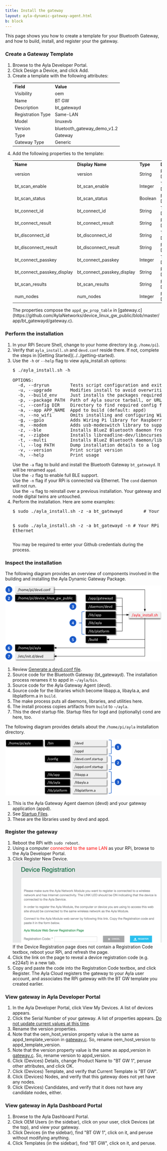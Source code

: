 ```yaml
---
title: Install the gateway
layout: ayla-dynamic-gateway-agent.html
b: block
---
```


This page shows you how to create a template for your Bluetooth Gateway, and how to build, install, and register your the gateway. 

### Create a Gateway Template
<ol>
<li>Browse to the Ayla Developer Portal.</li>
<li>Click Design a Device, and click Add.</li>
<li>Create a template with the following attributes:
<table class="key-value-table">
<tr><th>Field</th><th>Value</th></tr>
<tr><td>Visibility</td><td>oem</td></tr>
<tr><td>Name</td><td>BT GW</td></tr>
<tr><td>Description</td><td>bt_gatewayd</td></tr>
<tr><td>Registration Type</td><td>Same-LAN</td></tr>
<tr><td>Model</td><td>linuxevb</td></tr>
<tr><td>Version</td><td>bluetooth_gateway_demo_v1.2</td></tr>
<tr><td>Type</td><td>Gateway</td></tr>
<tr><td>Gateway Type</td><td>Generic</td></tr>
</table>
</li>
<li>Add the following properties to the template:
<table class="key-value-table">
<tr><th>Name</th><th>Display Name</th><th>Type</th><th>Direction</th><th>Scope</th></tr>
<tr><td>version</td><td>version</td><td>String</td><td>From Device</td><td>oem</td></tr>
<tr><td>bt_scan_enable</td><td>bt_scan_enable</td><td>Integer</td><td>To Device</td><td>oem</td></tr>
<tr><td>bt_scan_status</td><td>bt_scan_status</td><td>Boolean</td><td>From Device</td><td>oem</td></tr>
<tr><td>bt_connect_id</td><td>bt_connect_id</td><td>String</td><td>To Device</td><td>oem</td></tr>
<tr><td>bt_connect_result</td><td>bt_connect_result</td><td>String</td><td>From Device</td><td>oem</td></tr>
<tr><td>bt_disconnect_id</td><td>bt_disconnect_id</td><td>String</td><td>To Device</td><td>oem</td></tr>
<tr><td>bt_disconnect_result</td><td>bt_disconnect_result</td><td>String</td><td>From Device</td><td>oem</td></tr>
<tr><td>bt_connect_passkey</td><td>bt_connect_passkey</td><td>Integer</td><td>To Device</td><td>oem</td></tr>
<tr><td>bt_connect_passkey_display</td><td>bt_connect_passkey_display</td><td>String</td><td>From Device</td><td>oem</td></tr>
<tr><td>bt_scan_results</td><td>bt_scan_results</td><td>String</td><td>From Device</td><td>oem</td></tr>
<tr><td>num_nodes</td><td>num_nodes</td><td>Integer</td><td>From Device</td><td>oem</td></tr>
</table>
<p>The properties compose the <code>appd_gw_prop_table</code> in [gateway.c](https://github.com/AylaNetworks/device_linux_gw_public/blob/master/app/bt_gatewayd/gateway.c).</p>
</li>
</ol>

### Perform the installation

<ol>
<li>In your RPi Secure Shell, change to your home directory (e.g. <code>/home/pi</code>).</li>
<li>Verify that <code>ayla_install.sh</code> and <code>devd.conf</code> reside there. If not, complete the steps in [Getting Started](../../getting-started).</li>
<li>Use the <code>-h</code> or <code>--help</code> flag to view ayla_install.sh options:
<pre class="light">
$ ./ayla_install.sh -h
&nbsp;
OPTIONS:
  -d, --dryrun        Tests script configuration and exits without modifying the system
  -u, --upgrade       Modifies install to avoid overwriting existing config
  -b, --build_env     Just installs the packages required to compile Ayla modules
  -p, --package PATH  Path of Ayla source tarball, or URL to GIT repo (default: device_linux_public.git)
  -c, --config DIR    Directory to find required config files (default: /home/pi/)
  -a, --app APP_NAME  Appd to build (default: appd)
  -n, --no_wifi       Omits installing and configuring Wi-Fi-specific components
  -g, --gpio          Adds Wiring Pi library for Raspberry Pi
  -m, --modem         Adds usb-modeswitch library to support USB connected [cellular] modems
  -z, --ble           Installs BlueZ Bluetooth daemon from source to enable full BLE support
  -e, --zigbee        Installs libreadline-dev/libncurses-dev to enable full ZigBee support
  -t, --multi         Installs BlueZ Bluetooth daemon/libreadline-dev/libncurses-dev to enable BLE/ZigBee support
  -l, --log PATH      Dump installation details to a log file
  -v, --version       Print script version
  -h, --help          Print usage
</pre>
<div>Use the <code>-a</code> flag to build and install the Bluetooth Gateway <code>bt_gatewayd</code>. It will be renamed <code>appd</code>.</div>
<div>Use the <code>-z</code> flag to enable full BLE support.</div>
<div>Use the <code>-n</code> flag if your RPi is connected via Ethernet. The <code>cond</code> daemon will not run.</div>
<div>Use the <code>-u</code> flag to reinstall over a previous installation. Your gateway and node digital twins are untouched.</div>
</li>
<li>Perform the installation. Here are some examples:
<pre class="light">
$ sudo ./ayla_install.sh -z -a bt_gatewayd        # Your RPi is using Wi-Fi

$ sudo ./ayla_install.sh -z -a bt_gatewayd -n     # Your RPi is using Ethernet
</pre>
<div>You may be required to enter your Github credentials during the process.</div>
</li>
</ol>

### Inspect the installation

The following diagram provides an overview of components involved in the building and installing the Ayla Dynamic Gateway Package.

<div class="row">
<div class="col-lg-7 col-md-10 col-sm-12">
<img class="img-fluid img-margins" src="../../simulator-example/install-the-gateway/inspect-installation.png">
</div>
</div>

1. Review [Generate a devd.conf file](../../getting-started/generate-a-devd-conf-file).
1. Source code for the Bluetooth Gateway (bt_gatewayd). The installation process renames it to appd in <code>&sim;/ayla/bin</code>.
1. Source code for the Ayla Gateway Agent (devd). 
1. Source code for the libraries which become libapp.a, libayla.a, and libplatform.a in <code>build</code>.
1. The make process puts all daemons, libraries, and utilities here. 
1. The install process copies artifacts from <code>build</code> to <code>&sim;/ayla</code>.
1. This the devd startup file. Startup files for logd and (optionally) cond are here, too.

The following diagram provides details about the <code>/home/pi/ayla</code> installation directory.

<div class="row">
<div class="col-lg-7 col-md-10 col-sm-12">
<img class="img-fluid img-margins" src="../../simulator-example/install-the-gateway/inspect-installation-details.png">
</div>
</div>

1. This is the Ayla Gateway Agent daemon (devd) and your gateway application (appd).
1. See [Startup Files](../../reference/startup-files).
1. These are the libraries used by devd and appd.

### Register the gateway

<ol>
<li>Reboot the RPi with <code>sudo reboot</code>.</li>
<li>Using a computer <span style="color:red;">connected to the same LAN</span> as your RPi, browse to the Ayla Developer Portal.</li>
<li>Click Register New Device. 
<div class="row">
<div class="col-lg-6 col-md-10 col-sm-12">
<img class="img-fluid img-top-bottom" src="../../simulator-example/install-the-gateway/register-new-device-found.png">
</div>
</div>
<div>If the Device Registration page does not contain a Registration Code textbox, reboot your RPi, and refresh the page.</div>
</li>
<li>Click the link on the page to reveal a device registration code (e.g. e224a1) in a new tab.</li>
<li>Copy and paste the code into the Registration Code textbox, and click Register. The Ayla Cloud registers the gateway to your Ayla user account, and associates the RPi gateway with the BT GW template you created earlier.</li>
</ol>

### View gateway in Ayla Developer Portal

1. In the Ayla Developer Portal, click View My Devices. A list of devices appears.
1. Click the Serial Number of your gateway. A list of properties appears. <u>Do not update current values at this time</u>.
1. Rename the version properties. 
  1. Note that the oem_host_version property value is the same as appd_template_version in [gateway.c](https://github.com/AylaNetworks/device_linux_gw_public/blob/master/app/bt_gatewayd/gateway.c). So, rename oem_host_version to appd_template_version.
  1. Note that the version property value is the same as appd_version in [gateway.c](https://github.com/AylaNetworks/device_linux_gw_public/blob/master/app/bt_gatewayd/gateway.c). So, rename version to appd_version.
1. Click (Devices) Details, change Product Name to "BT GW 1", peruse other attributes, and click OK.
1. Click (Devices) Template, and verify that Current Template is "BT GW".
1. Click (Devices) Nodes, and verify that this gateway does not yet have any nodes.
1. Click (Devices) Candidates, and verify that it does not have any candidate nodes, either.

### View gateway in Ayla Dashboard Portal

1. Browse to the Ayla Dashboard Portal.
1. Click OEM Users (in the sidebar), click on your user, click Devices (at the top), and view your gateway. 
1. Click Devices (in the sidebar), find "BT GW 1", click on it, and peruse without modifying anything.
1. Click Templates (in the sidebar), find "BT GW", click on it, and peruse.
